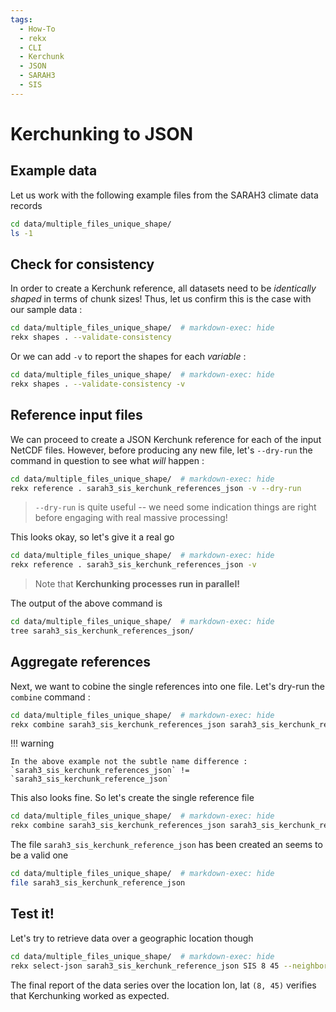 ```yaml
---
tags:
  - How-To
  - rekx
  - CLI
  - Kerchunk
  - JSON
  - SARAH3
  - SIS
---
```


# Kerchunking to JSON

## Example data

Let us work with the following example files
from the SARAH3 climate data records 

``` bash exec="true" result="ansi" source="above"
cd data/multiple_files_unique_shape/
ls -1
```

## Check for consistency

In order to create a Kerchunk reference,
all datasets need to be _identically shaped_ in terms of chunk sizes!
Thus, let us confirm this is the case with our sample data :

``` bash exec="true" result="ansi" source="above"
cd data/multiple_files_unique_shape/  # markdown-exec: hide
rekx shapes . --validate-consistency
```

Or we can add `-v` to report the shapes for each _variable_ :

``` bash exec="true" result="ansi" source="above"
cd data/multiple_files_unique_shape/  # markdown-exec: hide
rekx shapes . --validate-consistency -v
```

## Reference input files

We can proceed to create a JSON Kerchunk reference
for each of the input NetCDF files. 
However,
before producing any new file,
let's `--dry-run` the command in question
to see what _will_ happen :

``` bash exec="true" result="ansi" source="above"
cd data/multiple_files_unique_shape/  # markdown-exec: hide
rekx reference . sarah3_sis_kerchunk_references_json -v --dry-run
```

> `--dry-run` is quite useful -- we need some indication things are right
> before engaging with real massive processing!

This looks okay, so let's give it a real go 

``` bash exec="true" result="ansi" source="above"
cd data/multiple_files_unique_shape/  # markdown-exec: hide
rekx reference . sarah3_sis_kerchunk_references_json -v
```

> Note that **Kerchunking processes run in parallel!**

The output of the above command is 

``` bash exec="true" result="ansi" source="above"
cd data/multiple_files_unique_shape/  # markdown-exec: hide
tree sarah3_sis_kerchunk_references_json/
```

## Aggregate references

Next,
we want to cobine the single references into one file.
Let's dry-run the `combine` command :

``` bash exec="true" result="ansi" source="above"
cd data/multiple_files_unique_shape/  # markdown-exec: hide
rekx combine sarah3_sis_kerchunk_references_json sarah3_sis_kerchunk_reference_json --dry-run
```

!!! warning

    In the above example not the subtle name difference :
    `sarah3_sis_kerchunk_references_json` != `sarah3_sis_kerchunk_reference_json`

This also looks fine. So let's create the single reference file

``` bash exec="true" result="ansi" source="above"
cd data/multiple_files_unique_shape/  # markdown-exec: hide
rekx combine sarah3_sis_kerchunk_references_json sarah3_sis_kerchunk_reference_json -v
```

The file `sarah3_sis_kerchunk_reference_json` has been created an seems to be a
valid one

``` bash exec="true" result="ansi" source="above"
cd data/multiple_files_unique_shape/  # markdown-exec: hide
file sarah3_sis_kerchunk_reference_json
```

## Test it!

Let's try to retrieve data over a geographic location though

``` bash exec="true" result="ansi" source="above"
cd data/multiple_files_unique_shape/  # markdown-exec: hide
rekx select-json sarah3_sis_kerchunk_reference_json SIS 8 45 --neighbor-lookup nearest -v
```

The final report of the data series over the location lon, lat `(8, 45)`
verifies that Kerchunking worked as expected.
